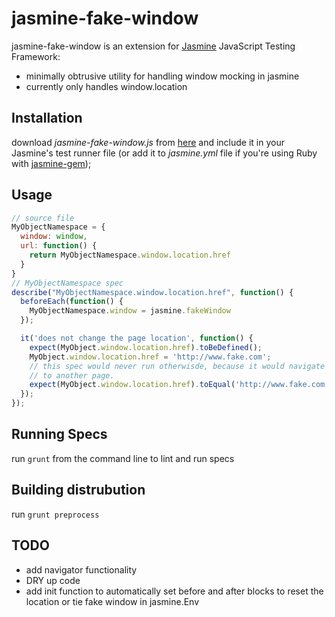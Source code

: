 # jasmine-fake-window

jasmine-fake-window is an extension for [Jasmine](http://pivotal.github.com/jasmine/) JavaScript Testing Framework:

- minimally obtrusive utility for handling window mocking in jasmine
- currently only handles window.location

## Installation

download _jasmine-fake-window.js_ from [here](https://raw.github.com/ryanv/jasmine-fake-window/master/dist/jasmine-fake-window.js) and include it in your Jasmine's test runner file (or add it to _jasmine.yml_ file if you're using Ruby with [jasmine-gem](http://github.com/pivotal/jasmine-gem));

## Usage

```javascript
// source file
MyObjectNamespace = {
  window: window,
  url: function() {
    return MyObjectNamespace.window.location.href
  }
}
// MyObjectNamespace spec
describe("MyObjectNamespace.window.location.href", function() {
  beforeEach(function() {
    MyObjectNamespace.window = jasmine.fakeWindow
  });

  it('does not change the page location', function() {
    expect(MyObject.window.location.href).toBeDefined();
    MyObject.window.location.href = 'http://www.fake.com';
    // this spec would never run otherwisde, because it would navigate
    // to another page.
    expect(MyObject.window.location.href).toEqual('http://www.fake.com');
  });
});
```
## Running Specs

run `grunt` from the command line to lint and run specs

## Building distrubution

run `grunt preprocess`

## TODO
- add navigator functionality
- DRY up code
- add init function to automatically set before and after blocks to reset the location or tie fake window in jasmine.Env
